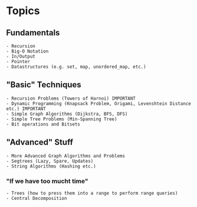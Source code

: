 # Topics
## Fundamentals
    - Recursion
    - Big-O Notation
    - In/Output
    - Pointer
    - Datastructures (e.g. set, map, unordered_map, etc.)

## "Basic" Techniques
    - Recursion Problems (Towers of Harnoi) IMPORTANT
    - Dynamic Programming (Knapsack Problem, Origami, Levenshtein Distance etc.) IMPORTANT
    - Simple Graph Algorithms (Dijkstra, BFS, DFS)
    - Simple Tree Problems (Min-Spanning Tree)
    - Bit operations and Bitsets

## "Advanced" Stuff
    - More Advanced Graph Algorithms and Problems
    - Segtrees (Lazy, Spare, Updates)
    - String Algorithms (Hashing etc.)
  


### "If we have too mucht time"
    - Trees (how to press them into a range to perform range queries)
    - Central Decomposition



